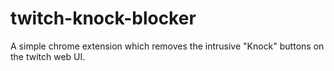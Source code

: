 # twitch-knock-blocker
A simple chrome extension which removes the intrusive "Knock" buttons on the twitch web UI.
